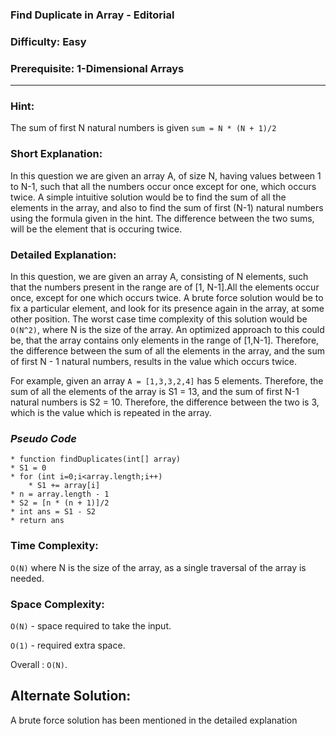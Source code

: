 ### **Find Duplicate in Array - Editorial**
### **Difficulty: Easy**
### **Prerequisite: 1-Dimensional Arrays**
---
### **Hint**:
The sum of first N natural numbers is given `sum = N * (N + 1)/2`

### **Short Explanation**:
In this question we are given an array A, of size N, having values between 1 to N-1, such that all the numbers occur once except for one, which occurs twice. A simple intuitive solution would be to find the sum of all the elements in the array, and also to find the sum of first (N-1) natural numbers using the formula given in the hint. The difference between the two sums, will be the element that is occuring twice.

### **Detailed Explanation**:
In this question, we are given an array A, consisting of N elements, such that the numbers present in the range are of [1, N-1].All the elements occur once, except for one which occurs twice. A brute force solution would be to fix a particular element, and look for its presence again in the array, at some other position. The worst case time complexity of this solution would be `O(N^2)`, where N is the size of the array.
An optimized approach to this could be, that the array contains only elements in the range of [1,N-1]. Therefore, the difference between the sum of all the elements in the array, and the sum of first N - 1 natural numbers, results in the value which occurs twice.

For example, given an array `A = [1,3,3,2,4]` has 5 elements. Therefore, the sum of all the elements of the array is S1 = 13, and the sum of first N-1 natural numbers is S2 = 10. Therefore, the difference between the two is 3, which is the value which is repeated in the array. 




### *Pseudo Code*
	* function findDuplicates(int[] array)
	* S1 = 0
	* for (int i=0;i<array.length;i++) 
		* S1 += array[i]
	* n = array.length - 1
	* S2 = [n * (n + 1)]/2
	* int ans = S1 - S2
	* return ans


### Time Complexity:

`O(N)` where N is the size of the array, as a single traversal of the array is needed.

### Space Complexity:

`O(N)` - space required to take the input.

`O(1)` - required extra space.

Overall : `O(N)`.

## Alternate Solution:
A brute force solution has been mentioned in the detailed explanation
